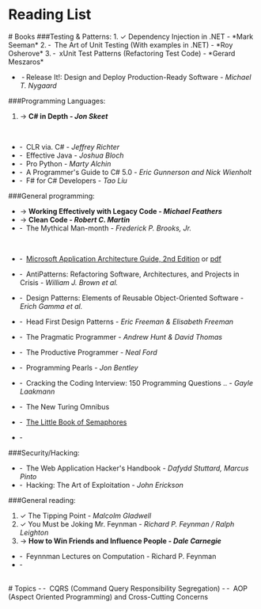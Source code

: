 <div class='post_title_wrapper'> 
		<h1 class='post_title'>Reading List </h1>
</div>
# Books
###Testing & Patterns:
1. ✓ Dependency Injection in .NET - *Mark Seeman* 
2. ╴ The Art of Unit Testing (With examples in .NET) - *Roy Osherove*
3. ╴ xUnit Test Patterns (Refactoring Test Code) - *Gerard Meszaros*

<br />

- ╶ Release It!: Design and Deploy Production-Ready Software - *Michael T. Nygaard*

###Programming Languages:
1. → **C# in Depth - _Jon Skeet_**

<br />

- ╴ CLR via. C# - _Jeffrey Richter_
- ╴ Effective Java - _Joshua Bloch_
- ╴ Pro Python - _Marty Alchin_
- ╴ A Programmer's Guide to C# 5.0 - _Eric Gunnerson and Nick Wienholt_
- ╴ F# for C# Developers - _Tao Liu_

###General programming:
- → **Working Effectively with Legacy Code - _Michael Feathers_**
- → **Clean Code - _Robert C. Martin_**
- ╴ The Mythical Man-month - _Frederick P. Brooks, Jr._

<br />

- ╴ [Microsoft Application Architecture Guide, 2nd Edition](http://msdn.microsoft.com/en-us/library/ff650706.aspx) or [pdf](https://www.microsoft.com/downloads/details.aspx?FamilyID=ce40e4e1-9838-4c89-a197-a373b2a60df2&DisplayLang=en)
- ╴ AntiPatterns: Refactoring Software, Architectures, and Projects in Crisis - _William J. Brown et al._
- ╴ Design Patterns: Elements of Reusable Object-Oriented Software - _Erich Gamma et al._
- ╴ Head First Design Patterns - _Eric Freeman & Elisabeth Freeman_
- ╴ The Pragmatic Programmer - _Andrew Hunt & David Thomas_
- ╴ The Productive Programmer - _Neal Ford_
- ╴ Programming Pearls - _Jon Bentley_
- ╴ Cracking the Coding Interview: 150 Programming Questions .. - _Gayle Laakmann_

- ╴ The New Turing Omnibus
- ╴ [The Little Book of Semaphores](http://greenteapress.com/semaphores/downey08semaphores.pdf)
- ╴ 
	
###Security/Hacking:
- ╴ The Web Application Hacker's Handbook - _Dafydd Stuttard, Marcus Pinto_
- ╴ Hacking: The Art of Exploitation - _John Erickson_


###General reading:
1. ✓ The Tipping Point - _Malcolm Gladwell_
2. ✓ You Must be Joking Mr. Feynman - _Richard P. Feynman / Ralph Leighton_
3. →  **How to Win Friends and Influence People - _Dale Carnegie_**

- ╴ Feynnman Lectures on Computation - Richard P. Feynman
- ╴ 
<br />
# Topics
- ╴ CQRS (Command Query Responsibility Segregation)
- ╴ AOP (Aspect Oriented Programming) and Cross-Cutting Concerns 
 
